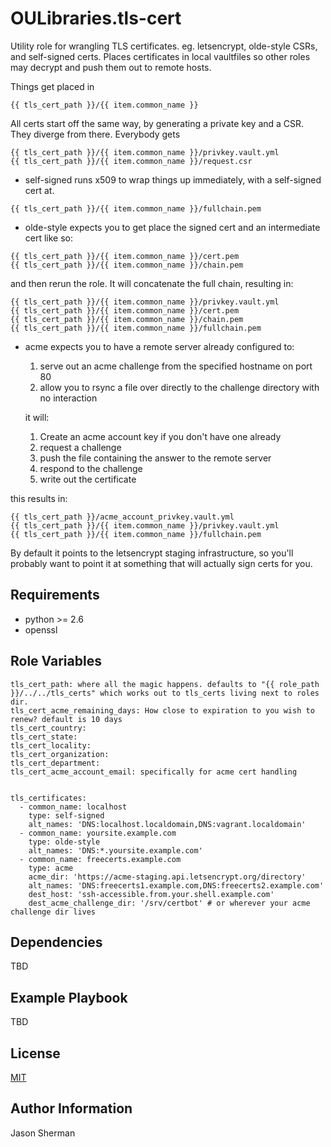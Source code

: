 OULibraries.tls-cert
=========

Utility role for wrangling TLS certificates. eg. letsencrypt, olde-style CSRs, and self-signed certs.
Places certificates in local vaultfiles so other roles may decrypt and push them out to remote hosts.

Things get placed in
```
{{ tls_cert_path }}/{{ item.common_name }}
```

All certs start off the same way, by generating a private key and a CSR. They diverge from there.
Everybody gets
```
{{ tls_cert_path }}/{{ item.common_name }}/privkey.vault.yml
{{ tls_cert_path }}/{{ item.common_name }}/request.csr
```

* self-signed runs x509 to wrap things up immediately, with a self-signed cert at.
```
{{ tls_cert_path }}/{{ item.common_name }}/fullchain.pem
```

* olde-style expects you to get place the signed cert and an intermediate cert like so:
```
{{ tls_cert_path }}/{{ item.common_name }}/cert.pem
{{ tls_cert_path }}/{{ item.common_name }}/chain.pem
```

and then rerun the role. It will concatenate the full chain, resulting in:
```
{{ tls_cert_path }}/{{ item.common_name }}/privkey.vault.yml
{{ tls_cert_path }}/{{ item.common_name }}/cert.pem
{{ tls_cert_path }}/{{ item.common_name }}/chain.pem
{{ tls_cert_path }}/{{ item.common_name }}/fullchain.pem
```

* acme expects you to have a remote server already configured to:
  1.  serve out an acme challenge from the specified hostname on port 80
  2.  allow you to rsync a file over directly to the challenge directory with no interaction

  it will:
  1. Create an acme account key if you don't have one already
  2. request a challenge
  3. push the file containing the answer to the remote server
  4. respond to the challenge
  5. write out the certificate

this results in:
```
{{ tls_cert_path }}/acme_account_privkey.vault.yml
{{ tls_cert_path }}/{{ item.common_name }}/privkey.vault.yml
{{ tls_cert_path }}/{{ item.common_name }}/fullchain.pem
```

By default it points to the letsencrypt staging infrastructure,
so you'll probably want to point it at something that will actually
sign certs for you.

Requirements
------------

* python >= 2.6
* openssl

Role Variables
--------------

```
tls_cert_path: where all the magic happens. defaults to "{{ role_path }}/../../tls_certs" which works out to tls_certs living next to roles dir.
tls_cert_acme_remaining_days: How close to expiration to you wish to renew? default is 10 days
tls_cert_country:
tls_cert_state:
tls_cert_locality:
tls_cert_organization:
tls_cert_department:
tls_cert_acme_account_email: specifically for acme cert handling


tls_certificates:
  - common_name: localhost
    type: self-signed
    alt_names: 'DNS:localhost.localdomain,DNS:vagrant.localdomain'
  - common_name: yoursite.example.com
    type: olde-style
    alt_names: 'DNS:*.yoursite.example.com'
  - common_name: freecerts.example.com
    type: acme
    acme_dir: 'https://acme-staging.api.letsencrypt.org/directory'
    alt_names: 'DNS:freecerts1.example.com,DNS:freecerts2.example.com'
    dest_host: 'ssh-accessible.from.your.shell.example.com'
    dest_acme_challenge_dir: '/srv/certbot' # or wherever your acme challenge dir lives
```


Dependencies
------------

TBD

Example Playbook
----------------

TBD

License
-------

[MIT](LICENSE)

Author Information
------------------

Jason Sherman
